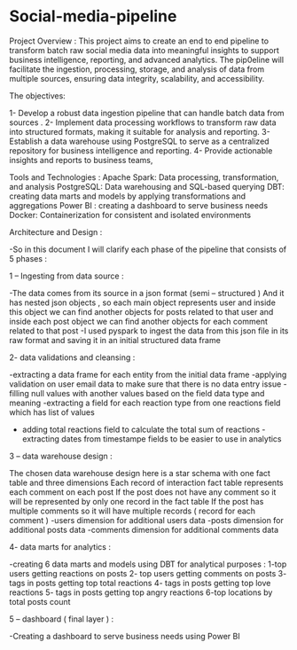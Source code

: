 # Social-media-pipeline

Project Overview :
This project aims to create an end to end pipeline to transform batch raw social media data into meaningful insights to support business intelligence, reporting, and advanced analytics. The pip0eline will facilitate the ingestion, processing, storage, and analysis of data from multiple sources, ensuring data integrity, scalability, and accessibility.

The  objectives:

1- Develop a robust data ingestion pipeline that can handle batch data from  sources .
2- Implement data processing workflows to transform raw data into structured formats, making it suitable for analysis and reporting.
3- Establish a data warehouse using PostgreSQL to serve as a centralized repository for business intelligence and reporting.
4- Provide actionable insights and reports to business teams, 

Tools and Technologies :
Apache Spark: Data processing, transformation, and analysis
PostgreSQL: Data warehousing and SQL-based querying
DBT: creating data marts and models by applying transformations and aggregations 
Power BI : creating a dashboard to serve business needs 
Docker: Containerization for consistent and isolated environments


Architecture and Design : 
 

-So in this document I will clarify each phase of the pipeline that consists of 5 phases : 

1 – Ingesting from data source :

-The data comes from its source in a json format (semi – structured )
And it has nested json objects , so each main object represents user and inside this object we can find another objects for posts related to that user and inside each post object we can find another objects for each comment related to that post 
-I used pyspark to ingest the data from this json file in its raw format and saving it in an initial structured data frame 

2- data validations and cleansing :

-extracting a data frame for each entity from the initial data frame 
-applying validation on user email data to  make sure that there is no data entry issue 
-filling null values with another values based on the field data type and meaning 
-extracting a field for each reaction type from one reactions field which has list of values 
- adding total reactions field to calculate the total sum of reactions 
-extracting dates from timestampe fields to be easier to use in analytics 



3 – data warehouse design :

The chosen data warehouse design here is a star schema with one fact table and three dimensions 
Each record of interaction fact table represents each comment on each post 
If the post does not have any comment so it will be represented by only one record in the fact table 
If the post has multiple comments so it will have multiple records ( record for each comment ) 
-users dimension for additional users data
-posts dimension for additional posts data
-comments dimension for additional comments data

 

 4- data marts for analytics :
 
-creating 6 data marts and models using DBT for analytical purposes :
1-top users getting reactions on posts 
2- top users getting comments on posts
3-  tags in posts getting top total reactions 
4- tags in posts getting top love reactions
5- tags in posts getting top  angry reactions
6-top locations by total posts count


5 – dashboard ( final layer )  :

-Creating a dashboard to serve business needs using Power BI 
 
